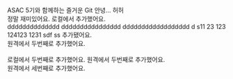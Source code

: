 ASAC 5기와 함께하는 즐거운 Git
안녕...
허허 <br> 
정말 재미있어요.
로컬에서 추가했어요.
<br>
dddddddddddddd
dddddddddddddddd
dddddddddddddddddd
d
s11
23
123
124123
1231
sdf
ss
추가됐어요.<br>
원격에서 두번째로 추가했어요.<br>   
로컬에서 두번째로 추가했어요.
원격에서 두번째로 추가했어요.<br>
원격에서 세번째로 추가했어요.
